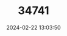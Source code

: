 ---
title: "34741"
category: "Sorbus bristoliensis"
draft: false
date: 2024-02-22 13:03:50
languages:
  English: ["Bristol Whitebeam"]
---